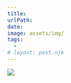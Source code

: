 ```yaml
---
title: 
urlPath:
date: 
image: assets/img/
tags:
  - 
# layout: post.njk
---
```

![](/src/assets/img/)
